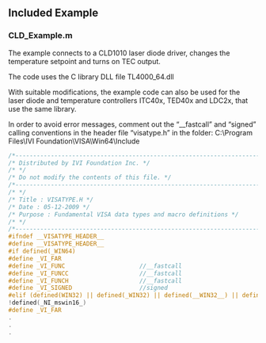 ## Included Example

### CLD_Example.m

The example connects to a CLD1010 laser diode driver, changes the temperature setpoint and turns on TEC output.

The code uses the C library DLL file TL4000_64.dll

With suitable modifications, the example code can also be used for the laser diode and temperature controllers ITC40x, TED40x and LDC2x, that use the same library. 

In order to avoid error messages, comment out the “__fastcall” and “signed” calling conventions in the header file “visatype.h”
in the folder: C:\Program Files\IVI Foundation\VISA\Win64\Include

```C
/*---------------------------------------------------------------------------*/
/* Distributed by IVI Foundation Inc. */
/* */
/* Do not modify the contents of this file. */
/*---------------------------------------------------------------------------*/
/* */
/* Title : VISATYPE.H */
/* Date : 05-12-2009 */
/* Purpose : Fundamental VISA data types and macro definitions */
/* */
/*---------------------------------------------------------------------------*/
#ifndef __VISATYPE_HEADER__
#define __VISATYPE_HEADER__
#if defined(_WIN64)
#define _VI_FAR
#define _VI_FUNC                     //__fastcall
#define _VI_FUNCC                    //__fastcall
#define _VI_FUNCH                    //__fastcall
#define _VI_SIGNED                   //signed
#elif (defined(WIN32) || defined(_WIN32) || defined(__WIN32__) || defined(__NT__)) &&
!defined(_NI_mswin16_)
#define _VI_FAR
.
.
.

```
